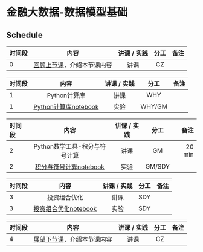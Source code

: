 # 金融大数据-数据模型基础

## Schedule

|  时间段  |  内容    |   讲课 / 实践   |  分工  |    备注   |
| :---     |   :----:    |   :----:    |    :----:    |       ---: |
|    0     | [回顾上节课](6-FBD.md)，介绍本节课内容     |  讲课    |     CZ     |         |


|时间段   |  内容    | 讲课 / 实践     |  分工  |  备注       |
| :---    |   :----:    |   :----:    |    :----:    | ---: |
|    1    |   Python计算库     |    讲课  |      WHY     |         |
|    1    |   [Python计算库notebook]()     |    实验  |      WHY/GM     |         |



|时间段   |  内容    | 讲课 / 实践     |  分工  |  备注       |
| :---    |   :----:    |   :----:    |    :----:    | ---: |
|    2    |   Python数学工具-积分与符号计算   |    讲课  |      GM    |     20 min    |
|    2    |   [积分与符号计算notebook]()     |    实验  |      GM/SDY     |         |


|时间段   |  内容    | 讲课 / 实践     |  分工  |  备注       |
| :---    |   :----:    |   :----:    |    :----:    | ---: |
|    3    |   投资组合优化     |    讲课  |      SDY    |         |
|    3    |   [投资组合优化notebook]()     |    实验  |      SDY     |         |


|时间段   |  内容    | 讲课 / 实践     |  分工  |备注       |
| :---    |   :----:    |   :----:    |    :----:    |       ---: |
|    4    | [展望下节课](8-FBD.md)，介绍本节课内容     |  讲课    |     CZ     |         |
